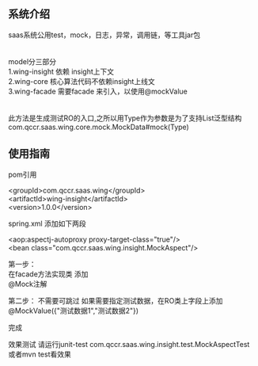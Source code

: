 ## 系统介绍
saas系统公用test，mock，日志，异常，调用链，等工具jar包    
<br>
<br>
model分三部分  
1.wing-insight 依赖 insight上下文  
2.wing-core 核心算法代码不依赖insight上线文  
3.wing-facade 需要facade 来引入，以使用@mockValue
<br>    
<br>
此方法是生成测试RO的入口,之所以用Type作为参数是为了支持List泛型结构  
com.qccr.saas.wing.core.mock.MockData#mock(Type)




## 使用指南  
pom引用

&lt;groupId&gt;com.qccr.saas.wing&lt;/groupId&gt;  
&lt;artifactId>wing-insight&lt;/artifactId&gt;  
&lt;version&gt;1.0.0&lt;/version&gt;
  

spring.xml  添加如下两段

&lt;aop:aspectj-autoproxy proxy-target-class="true"/&gt;    
&lt;bean class="com.qccr.saas.wing.insight.MockAspect"/&gt;

第一步：  
在facade方法实现类 添加  
@Mock注解  


第二步： 不需要可跳过
如果需要指定测试数据，在RO类上字段上添加  
@MockValue({"测试数据1","测试数据2"}) 


完成

效果测试
请运行junit-test 
com.qccr.saas.wing.insight.test.MockAspectTest  
或者mvn test看效果
